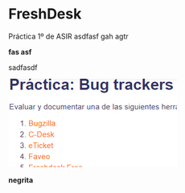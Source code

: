 # FreshDesk
Práctica 1º de ASIR
asdfasf gah agtr 

****fas asf****

sadfasdf 


![imagen](/capturas/1.png)

**negrita**

